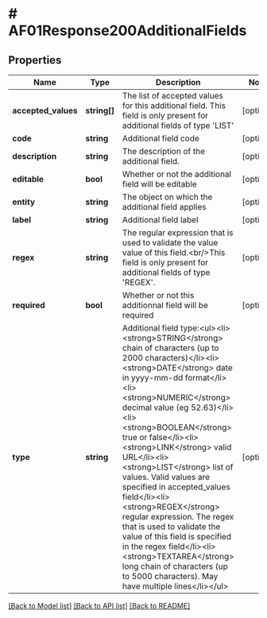 # # AF01Response200AdditionalFields

## Properties

Name | Type | Description | Notes
------------ | ------------- | ------------- | -------------
**accepted_values** | **string[]** | The list of accepted values for this additional field. This field is only present for additional fields of type &#39;LIST&#39; | [optional]
**code** | **string** | Additional field code | [optional]
**description** | **string** | The description of the additional field. | [optional]
**editable** | **bool** | Whether or not the additional field will be editable | [optional]
**entity** | **string** | The object on which the additional field applies | [optional]
**label** | **string** | Additional field label | [optional]
**regex** | **string** | The regular expression that is used to validate the value value of this field.&lt;br/&gt;This field is only present for additional fields of type &#39;REGEX&#39;. | [optional]
**required** | **bool** | Whether or not this additionnal field will be required | [optional]
**type** | **string** | Additional field type:&lt;ul&gt;&lt;li&gt;&lt;strong&gt;STRING&lt;/strong&gt; chain of characters (up to 2000 characters)&lt;/li&gt;&lt;li&gt;&lt;strong&gt;DATE&lt;/strong&gt; date in yyyy-mm-dd format&lt;/li&gt;&lt;li&gt;&lt;strong&gt;NUMERIC&lt;/strong&gt; decimal value (eg 52.63)&lt;/li&gt;&lt;li&gt;&lt;strong&gt;BOOLEAN&lt;/strong&gt; true or false&lt;/li&gt;&lt;li&gt;&lt;strong&gt;LINK&lt;/strong&gt; valid URL&lt;/li&gt;&lt;li&gt;&lt;strong&gt;LIST&lt;/strong&gt; list of values. Valid values are specified in accepted_values field&lt;/li&gt;&lt;li&gt;&lt;strong&gt;REGEX&lt;/strong&gt; regular expression. The regex that is used to validate the value of this field is specified in the regex field&lt;/li&gt;&lt;li&gt;&lt;strong&gt;TEXTAREA&lt;/strong&gt; long chain of characters (up to 5000 characters). May have multiple lines&lt;/li&gt;&lt;/ul&gt; | [optional]

[[Back to Model list]](../../README.md#models) [[Back to API list]](../../README.md#endpoints) [[Back to README]](../../README.md)
